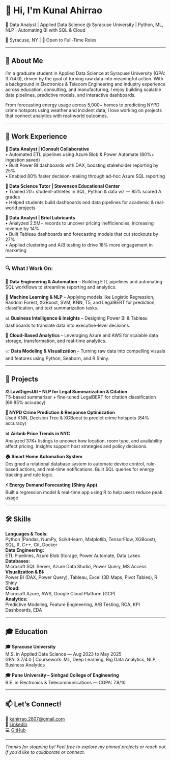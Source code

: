 # 👋 Hi, I'm Kunal Ahirrao  
🚀 Data Analyst | Applied Data Science @ Syracuse University | Python, ML, NLP | Automating BI with SQL & Cloud

📍 Syracuse, NY | 💼 Open to Full-Time Roles

---

## 🧠 About Me  
I’m a graduate student in Applied Data Science at Syracuse University (GPA: 3.7/4.0), driven by the goal of turning raw data into meaningful action. With a background in Electronics & Telecom Engineering and industry experience across education, consulting, and manufacturing, I enjoy building scalable data pipelines, predictive models, and interactive dashboards.

From forecasting energy usage across 5,000+ homes to predicting NYPD crime hotspots using weather and incident data, I love working on projects that connect analytics with real-world outcomes.

---

## 💼 Work Experience

**🔹 Data Analyst | iConsult Collaborative**  
• Automated ETL pipelines using Azure Blob & Power Automate (80%+ ingestion saved)  
• Built Power BI dashboards with DAX, boosting stakeholder reporting by 25%  
• Enabled 80% faster decision-making through ad-hoc Azure SQL reporting

**🔹 Data Science Tutor | Stevenson Educational Center**  
• Trained 20+ student-athletes in SQL, Python & data viz — 85% scored A grades  
• Helped students build dashboards and data pipelines for academic & real-world projects  

**🔹 Data Analyst | Briol Lubricants**  
• Analyzed 2.5M+ records to uncover pricing inefficiencies, increasing revenue by 14%  
• Built Tableau dashboards and forecasting models that cut stockouts by 27%  
• Applied clustering and A/B testing to drive 18% more engagement in marketing

---
### 🔍 What I Work On:

🔢 **Data Engineering & Automation** – Building ETL pipelines and automating SQL workflows to streamline reporting and analytics.

🧠 **Machine Learning & NLP** – Applying models like Logistic Regression, Random Forest, XGBoost, SVM, KNN, T5, and LegalBERT for prediction, classification, and text summarization tasks.

📊 **Business Intelligence & Insights** – Designing Power BI & Tableau dashboards to translate data into executive-level decisions.

🧰 **Cloud-Based Analytics** – Leveraging Azure and AWS for scalable data storage, transformation, and real-time analytics.

📈 **Data Modeling & Visualization** – Turning raw data into compelling visuals and features using Python, Seaborn, and R Shiny.

---

## 🧪 Projects

**⚖️ LawDigestAI – NLP for Legal Summarization & Citation**  
T5-based summarizer + fine-tuned LegalBERT for citation classification (69.85% accuracy)

**🚨 NYPD Crime Prediction & Response Optimization**  
Used KNN, Decision Tree & XGBoost to predict crime hotspots (84% accuracy)

**📊 Airbnb Price Trends in NYC**  
Analyzed 37K+ listings to uncover how location, room type, and availability affect pricing. Insights support host strategies and policy decisions.

**🏠 Smart Home Automation System**  
Designed a relational database system to automate device control, rule-based actions, and real-time notifications. Built SQL queries for energy tracking and rule logic.

**⚡ Energy Demand Forecasting (Shiny App)**  
Built a regression model & real-time app using R to help users reduce peak usage

---

## 🛠️ Skills

**Languages & Tools:**  
Python (Pandas, NumPy, Scikit-learn, Matplotlib, TensorFlow, XGBoost), SQL, R, C++, Git, Docker  
**Data Engineering:**  
ETL Pipelines, Azure Blob Storage, Power Automate, Data Lakes  
**Databases:**  
Microsoft SQL Server, Azure Data Studio, Power Query, MS Access  
**Visualization & BI:**  
Power BI (DAX, Power Query), Tableau, Excel (3D Maps, Pivot Tables), R Shiny  
**Cloud:**  
Microsoft Azure, AWS, Google Cloud Platform (GCP)  
**Analytics:**  
Predictive Modeling, Feature Engineering, A/B Testing, RCA, KPI Dashboards, EDA  

---

## 🎓 Education

**🎓 Syracuse University**  
M.S. in Applied Data Science — Aug 2023 to May 2025  
GPA: 3.7/4.0 | Coursework: ML, Deep Learning, Big Data Analytics, NLP, Business Analytics  

**🎓 Pune University – Sinhgad College of Engineering**  
B.E. in Electronics & Telecommunications — CGPA: 7.8/10  

---

## 📫 Let’s Connect!

📧 [kahirrao.2807@gmail.com](mailto:kahirrao.2807@gmail.com)  
🔗 [LinkedIn](https://www.linkedin.com/in/kunal-ahirrao)  
💻 [GitHub](https://github.com/Kunal-Ahirrao)

---

*Thanks for stopping by! Feel free to explore my pinned projects or reach out if you'd like to collaborate or connect.*
